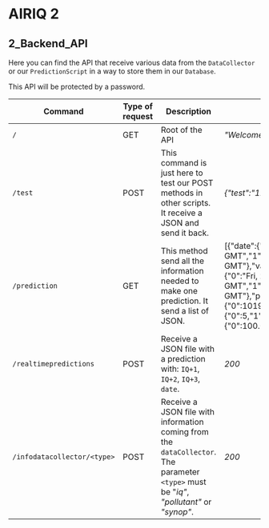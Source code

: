 # AIRIQ 2

## 2_Backend_API

Here you can find the API that receive various data from the `DataCollector` or our `PredictionScript` in a way to store them in our `Database`.

This API will be protected by a password.

| Command                     | Type of request | Description                                                  | Return example                                               |
| --------------------------- | --------------- | ------------------------------------------------------------ | ------------------------------------------------------------ |
| `/`                         | GET             | Root of the API                                              | *"Welcome to our backend API"*                               |
| `/test`                     | POST            | This command is just here to test our POST methods in other scripts. It receive a JSON and send it back. | *{"test":"123"}*                                             |
| `/prediction`               | GET             | This method send all the information needed to make one prediction. It send a list of JSON. | [{"date":{"0":"Fri, 20 Mar 2020 00:00:00 GMT","1":"Thu, 19 Mar 2020 00:00:00 GMT"},"value":{"0":2,"1":3}},{"date":{"0":"Fri, 20 Mar 2020 00:00:00 GMT","1":"Thu, 19 Mar 2020 00:00:00 GMT"},"pressure":{"0":101990,"1":102930},"wind_direction":{"0":5,"1":6},"wind_force":{"0":100.0,"1":340.0}}] |
| `/realtimepredictions`      | POST            | Receive a JSON file with a prediction with: `IQ+1`, `IQ+2`, `IQ+3`, `date`. | *200*                                                        |
| `/infodatacollector/<type>` | POST            | Receive a JSON file with information coming from the `dataCollector`. The parameter `<type>` must be "*iq"*, *"pollutant"* or *"synop"*. | *200*                                                        |